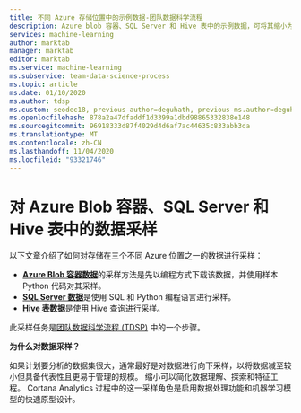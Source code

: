 ```yaml
---
title: 不同 Azure 存储位置中的示例数据-团队数据科学流程
description: Azure blob 容器、SQL Server 和 Hive 表中的示例数据，可将其缩小为更小但更具代表性且更易于管理的大小。
services: machine-learning
author: marktab
manager: marktab
editor: marktab
ms.service: machine-learning
ms.subservice: team-data-science-process
ms.topic: article
ms.date: 01/10/2020
ms.author: tdsp
ms.custom: seodec18, previous-author=deguhath, previous-ms.author=deguhath
ms.openlocfilehash: 878a2a47dfaddf1d3399a1dbd98865332838e148
ms.sourcegitcommit: 96918333d87f4029d4d6af7ac44635c833abb3da
ms.translationtype: MT
ms.contentlocale: zh-CN
ms.lasthandoff: 11/04/2020
ms.locfileid: "93321746"
---
```

# <a name="sample-data-in-azure-blob-containers-sql-server-and-hive-tables"></a><a name="heading"></a>对 Azure Blob 容器、SQL Server 和 Hive 表中的数据采样

以下文章介绍了如何对存储在三个不同 Azure 位置之一的数据进行采样：

* [**Azure Blob 容器数据**](sample-data-blob.md)的采样方法是先以编程方式下载该数据，并使用样本 Python 代码对其采样。
* [**SQL Server 数据**](sample-data-sql-server.md)是使用 SQL 和 Python 编程语言进行采样。 
* [**Hive 表数据**](sample-data-hive.md)是使用 Hive 查询进行采样。

此采样任务是[团队数据科学流程 (TDSP)](./index.yml) 中的一个步骤。

**为什么对数据采样？**

如果计划要分析的数据集很大，通常最好是对数据进行向下采样，以将数据减至较小但具备代表性且更易于管理的规模。 缩小可以简化数据理解、探索和特征工程。 Cortana Analytics 过程中的这一采样角色是启用数据处理功能和机器学习模型的快速原型设计。